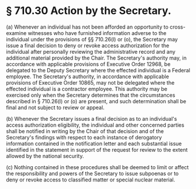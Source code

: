 # § 710.30   Action by the Secretary.

(a) Whenever an individual has not been afforded an opportunity to cross-examine witnesses who have furnished information adverse to the individual under the provisions of §§ 710.26(l) or (o), the Secretary may issue a final decision to deny or revoke access authorization for the individual after personally reviewing the administrative record and any additional material provided by the Chair. The Secretary's authority may, in accordance with applicable provisions of Executive Order 12968, be delegated to the Deputy Secretary where the effected individual is a Federal employee. The Secretary's authority, in accordance with applicable provisions of Executive Order 10865, may not be delegated where the effected individual is a contractor employee. This authority may be exercised only when the Secretary determines that the circumstances described in § 710.26(l) or (o) are present, and such determination shall be final and not subject to review or appeal.


(b) Whenever the Secretary issues a final decision as to an individual's access authorization eligibility, the individual and other concerned parties shall be notified in writing by the Chair of that decision and of the Secretary's findings with respect to each instance of derogatory information contained in the notification letter and each substantial issue identified in the statement in support of the request for review to the extent allowed by the national security.


(c) Nothing contained in these procedures shall be deemed to limit or affect the responsibility and powers of the Secretary to issue subpoenas or to deny or revoke access to classified matter or special nuclear material.




